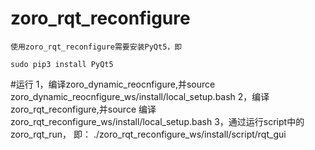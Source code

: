 # zoro_rqt_reconfigure
    使用zoro_rqt_reconfigure需要安装PyQt5，即
```
sudo pip3 install PyQt5
```

#运行
    1，编译zoro_dynamic_reocnfigure,并source zoro_dynamic_reocnfigure_ws/install/local_setup.bash
    2，编译zoro_rqt_reconfigure,并source 编译zoro_rqt_reconfigure_ws/install/local_setup.bash
    3，通过运行script中的zoro_rqt_run， 即： ./zoro_rqt_reconfigure_ws/install/script/rqt_gui

